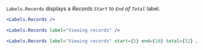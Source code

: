 `Labels.Records` displays a *Records `Start` to `End` of `Total`* label.

```jsx
<Labels.Records />
```

```jsx
<Labels.Records label="Viewing records" />
```

```jsx
<Labels.Records label="Viewing records" start={5} end={10} total={52} />
```